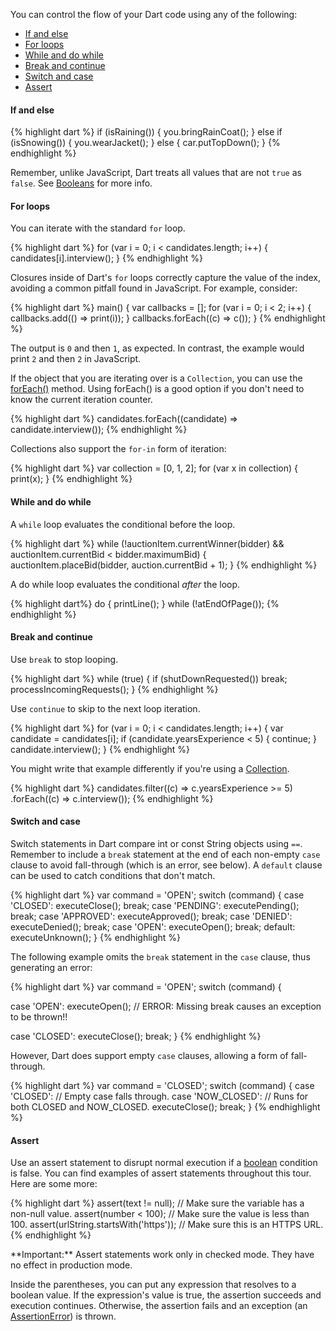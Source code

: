 You can control the flow of your Dart code using any of the following:

* [If and else](#if-else)
* [For loops](#for-loops)
* [While and do while](#while)
* [Break and continue](#break)
* [Switch and case](#switch)
* [Assert](#assert)

<h4 id="if-else">If and else</h4>

{% highlight dart %}
if (isRaining()) {
  you.bringRainCoat();
} else if (isSnowing()) {
  you.wearJacket();
} else {
  car.putTopDown();
}
{% endhighlight %}

Remember, unlike JavaScript, Dart treats all values
that are not `true` as `false`.
See [Booleans](#booleans) for more info.

<h4 id="for-loops">For loops</h4>

You can iterate with the standard `for` loop.

{% highlight dart %}
for (var i = 0; i < candidates.length; i++) {
  candidates[i].interview();
}
{% endhighlight %}

Closures inside of Dart's `for` loops correctly capture the
value of the index, avoiding a common pitfall found in JavaScript.
For example, consider:

{% highlight dart %}
main() {
  var callbacks = [];
  for (var i = 0; i < 2; i++) {
    callbacks.add(() => print(i));
  }
  callbacks.forEach((c) => c());
}
{% endhighlight %}

The output is `0` and then `1`, as expected. In contrast,
the example would print `2` and then `2` in JavaScript.

If the object that you are iterating over is a `Collection`,
you can use the [forEach()](http://api.dartlang.org/dart_core/Collection.html#forEach)
method. Using forEach() is
a good option if you don't need to know the current iteration
counter.

{% highlight dart %}
candidates.forEach((candidate) => candidate.interview());
{% endhighlight %}

Collections also support the `for-in` form of iteration:

{% highlight dart %}
var collection = [0, 1, 2];
for (var x in collection) {
  print(x);
}
{% endhighlight %}

<h4 id="while">While and do while</h4>

A `while` loop evaluates the conditional before the loop.

{% highlight dart %}
while (!auctionItem.currentWinner(bidder) &&
       auctionItem.currentBid < bidder.maximumBid) {
  auctionItem.placeBid(bidder, auction.currentBid + 1);
}
{% endhighlight %}

A do while loop evaluates the conditional *after* the loop.

{% highlight dart%}
do {
  printLine();
} while (!atEndOfPage());
{% endhighlight %}

<h4 id="break">Break and continue</h4>

Use `break` to stop looping.

{% highlight dart %}
while (true) {
  if (shutDownRequested()) break;
  processIncomingRequests();
}
{% endhighlight %}

Use `continue` to skip to the next loop iteration.

{% highlight dart %}
for (var i = 0; i < candidates.length; i++) {
  var candidate = candidates[i];
  if (candidate.yearsExperience < 5) {
    continue;
  }
  candidate.interview();
}
{% endhighlight %}

You might write that example differently if you're
using a [Collection](http://api.dartlang.org/dart_core/Collection.html).

{% highlight dart %}
candidates.filter((c) => c.yearsExperience >= 5)
          .forEach((c) => c.interview());
{% endhighlight %}

<h4 id="switch">Switch and case</h4>

Switch statements in Dart compare int or const String objects using `==`.
Remember to include a `break` statement
at the end of each non-empty `case` clause to avoid fall-through (which is an error, see below).
A `default` clause can be used to catch conditions that don't match.

{% highlight dart %}
var command = 'OPEN';
switch (command) {
  case 'CLOSED':
    executeClose();
    break;
  case 'PENDING':
    executePending();
    break;
  case 'APPROVED':
    executeApproved();
    break;
  case 'DENIED':
    executeDenied();
    break;
  case 'OPEN':
    executeOpen();
    break;
  default:
    executeUnknown();
}
{% endhighlight %}

The following example omits the `break` statement in the `case` clause,
thus generating an error:

{% highlight dart %}
var command = 'OPEN';
switch (command) {

  case 'OPEN':
    executeOpen();
    // ERROR: Missing break causes an exception to be thrown!!

  case 'CLOSED':
    executeClose();
    break;
}
{% endhighlight %}

However, Dart does support empty `case` clauses, allowing a form
of fall-through.

{% highlight dart %}
var command = 'CLOSED';
switch (command) {
  case 'CLOSED':     // Empty case falls through.
  case 'NOW_CLOSED':
    // Runs for both CLOSED and NOW_CLOSED.
    executeClose();
    break;
}
{% endhighlight %}

<h4 id="assert">Assert</h4>

Use an assert statement to disrupt normal execution
if a [boolean](#booleans) condition is false.
You can find examples of assert statements throughout this tour.
Here are some more:

{% highlight dart %}
assert(text != null);  // Make sure the variable has a non-null value.
assert(number < 100);  // Make sure the value is less than 100.
assert(urlString.startsWith('https')); // Make sure this is an HTTPS URL.
{% endhighlight %}

<aside class="note" markdown="1">
  **Important:** Assert statements work only in checked mode.
  They have no effect in production mode.
</aside>

Inside the parentheses, you can put any expression
that resolves to a boolean value.
If the expression's value is true,
the assertion succeeds and execution continues.
Otherwise,
the assertion fails and an exception (an
[AssertionError](http://api.dartlang.org/dart_core/AssertionError.html))
is thrown.
